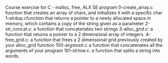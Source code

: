 Course exercise for C - malloc, free, ALX SE program
	0-create_array.c function that creates an array of chars, and initializes it with a specific char
	1-strdup.cfunction that returns a pointer to a newly allocated space in memory, which contains a copy of the string given as a parameter
	2-str_concat.c: a function that concatenates two strings
	3-alloc_grid.c: a function that returns a pointer to a 2 dimensional array of integers.
	4-free_grid.c: a function that frees a 2 dimensional grid previously created by your alloc_grid function
	100-argstostr.c a function that concatenates all the arguments of your program
	101-strtow.c: a function that splits a string into words.
